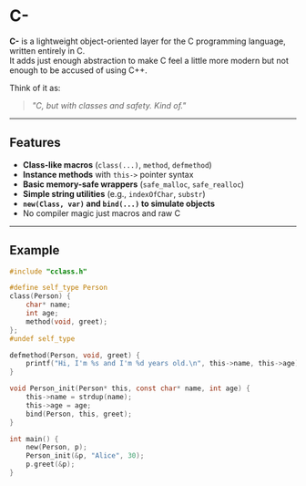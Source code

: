 # C-

**C-** is a lightweight object-oriented layer for the C programming language, written entirely in C.  
It adds just enough abstraction to make C feel a little more modern but not enough to be accused of using C++.

Think of it as:  
>  *"C, but with classes and safety. Kind of."*

---

##  Features

- **Class-like macros** (`class(...)`, `method`, `defmethod`)
- **Instance methods** with `this->` pointer syntax
- **Basic memory-safe wrappers** (`safe_malloc`, `safe_realloc`)
- **Simple string utilities** (e.g., `indexOfChar`, `substr`)
- **`new(Class, var)` and `bind(...)` to simulate objects**
- No compiler magic just macros and raw C

---

##  Example

```c
#include "cclass.h"

#define self_type Person
class(Person) {
    char* name;
    int age;
    method(void, greet);
};
#undef self_type

defmethod(Person, void, greet) {
    printf("Hi, I'm %s and I'm %d years old.\n", this->name, this->age);
}

void Person_init(Person* this, const char* name, int age) {
    this->name = strdup(name);
    this->age = age;
    bind(Person, this, greet);
}

int main() {
    new(Person, p);
    Person_init(&p, "Alice", 30);
    p.greet(&p);
}

